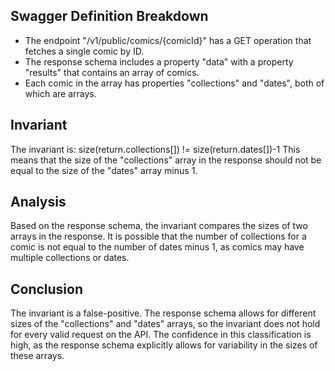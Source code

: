 ## Swagger Definition Breakdown
- The endpoint "/v1/public/comics/{comicId}" has a GET operation that fetches a single comic by ID.
- The response schema includes a property "data" with a property "results" that contains an array of comics.
- Each comic in the array has properties "collections" and "dates", both of which are arrays.

## Invariant
The invariant is: size(return.collections[]) != size(return.dates[])-1
This means that the size of the "collections" array in the response should not be equal to the size of the "dates" array minus 1.

## Analysis
Based on the response schema, the invariant compares the sizes of two arrays in the response. It is possible that the number of collections for a comic is not equal to the number of dates minus 1, as comics may have multiple collections or dates.

## Conclusion
The invariant is a false-positive. The response schema allows for different sizes of the "collections" and "dates" arrays, so the invariant does not hold for every valid request on the API. The confidence in this classification is high, as the response schema explicitly allows for variability in the sizes of these arrays.
